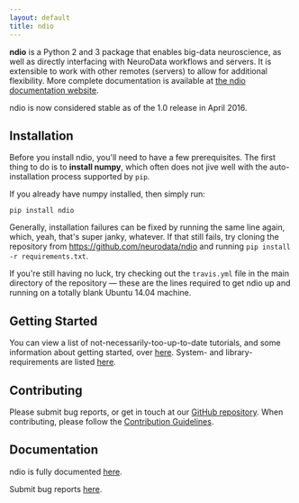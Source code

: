 ```yaml
---
layout: default
title: ndio
---
```


**ndio** is a Python 2 and 3 package that enables big-data neuroscience, as well
as directly interfacing with NeuroData workflows and servers.  It is extensible
to work with other remotes (servers) to allow for additional flexibility.  More
complete documentation is available at [the ndio documentation
website](<http://docs.neurodata.io/ndio>).

ndio is now considered stable as of the 1.0 release in April 2016.

## Installation

Before you install ndio, you'll need to have a few prerequisites. The first thing to do is to **install numpy**, which often does not jive well with the auto-installation process supported by `pip`.

If you already have numpy installed, then simply run:

```
pip install ndio
```

Generally, installation failures can be fixed by running the same line again, which, yeah, that's super janky, whatever. If that still fails, try cloning the repository from https://github.com/neurodata/ndio and running `pip install -r requirements.txt`.

If you're still having no luck, try checking out the `travis.yml` file in the main directory of the repository — these are the lines required to get ndio up and running on a totally blank Ubuntu 14.04 machine.

## Getting Started

You can view a list of not-necessarily-too-up-to-date tutorials, and some information about getting started,
over [here](<http://docs.neurodata.io/nddocs/ndio/tutorials.html>). System- and
library-requirements are listed
[here](<http://docs.neurodata.io/nddocs/ndio/importing.html>).

Contributing
------------

Please submit bug reports, or get in touch at our [GitHub
repository](<https://github.com/openconnectome/ndio>). When contributing, please
follow the [Contribution
Guidelines](<https://github.com/openconnectome/ndio/blob/master/CONTRIBUTING.md>).

Documentation
-------------

ndio is fully documented [here](<http://docs.neurodata.io/ndio/>).

Submit bug reports [here](<https://github.com/openconnectome/ndio/issues/new>).

